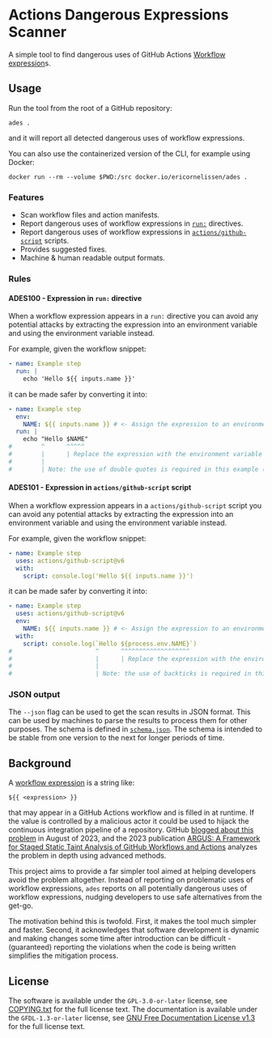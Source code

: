 <!-- SPDX-License-Identifier: GFDL-1.3-or-later -->

# Actions Dangerous Expressions Scanner

A simple tool to find dangerous uses of GitHub Actions [Workflow expression]s.

## Usage

Run the tool from the root of a GitHub repository:

```shell
ades .
```

and it will report all detected dangerous uses of workflow expressions.

You can also use the containerized version of the CLI, for example using Docker:

```shell
docker run --rm --volume $PWD:/src docker.io/ericornelissen/ades .
```

### Features

- Scan workflow files and action manifests.
- Report dangerous uses of workflow expressions in [`run:`] directives.
- Report dangerous uses of workflow expressions in [`actions/github-script`] scripts.
- Provides suggested fixes.
- Machine & human readable output formats.

### Rules

#### ADES100 - Expression in `run:` directive

When a workflow expression appears in a `run:` directive you can avoid any potential attacks by
extracting the expression into an environment variable and using the environment variable instead.

For example, given the workflow snippet:

```yaml
- name: Example step
  run: |
    echo 'Hello ${{ inputs.name }}'
```

it can be made safer by converting it into:

```yaml
- name: Example step
  env:
    NAME: ${{ inputs.name }} # <- Assign the expression to an environment variable
  run: |
    echo "Hello $NAME"
#        ^      ^^^^^
#        |      | Replace the expression with the environment variable
#        |
#        | Note: the use of double quotes is required in this example (for interpolation)
```

#### ADES101 - Expression in `actions/github-script` script

When a workflow expression appears in a `actions/github-script` script you can avoid any potential
attacks by extracting the expression into an environment variable and using the environment variable
instead.

For example, given the workflow snippet:

```yaml
- name: Example step
  uses: actions/github-script@v6
  with:
    script: console.log('Hello ${{ inputs.name }}')
```

it can be made safer by converting it into:

```yaml
- name: Example step
  uses: actions/github-script@v6
  env:
    NAME: ${{ inputs.name }} # <- Assign the expression to an environment variable
  with:
    script: console.log(`Hello ${process.env.NAME}`)
#                       ^      ^^^^^^^^^^^^^^^^^^^
#                       |      | Replace the expression with the environment variable
#                       |
#                       | Note: the use of backticks is required in this example (for interpolation)
```

### JSON output

The `--json` flag can be used to get the scan results in JSON format. This can be used by machines
to parse the results to process them for other purposes. The schema is defined in [`schema.json`].
The schema is intended to be stable from one version to the next for longer periods of time.

## Background

A [workflow expression] is a string like:

```text
${{ <expression> }}
```

that may appear in a GitHub Actions workflow and is filled in at runtime. If the value is controlled
by a malicious actor it could be used to hijack the continuous integration pipeline of a repository.
GitHub [blogged about this problem] in August of 2023, and the 2023 publication [ARGUS: A Framework
for Staged Static Taint Analysis of GitHub Workflows and Actions] analyzes the problem in depth
using advanced methods.

This project aims to provide a far simpler tool aimed at helping developers avoid the problem
altogether. Instead of reporting on problematic uses of workflow expressions, `ades` reports on all
potentially dangerous uses of workflow expressions, nudging developers to use safe alternatives
from the get-go.

The motivation behind this is twofold. First, it makes the tool much simpler and faster. Second, it
acknowledges that software development is dynamic and making changes some time after introduction
can be difficult - (guaranteed) reporting the violations when the code is being written simplifies
the mitigation process.

## License

The software is available under the `GPL-3.0-or-later` license, see [COPYING.txt] for the full
license text. The documentation is available under the `GFDL-1.3-or-later` license, see [GNU Free
Documentation License v1.3] for the full license text.

[`actions/github-script`]: https://github.com/actions/github-script
[`run:`]: https://docs.github.com/en/actions/using-workflows/workflow-syntax-for-github-actions#jobsjob_idstepsrun
[`schema.json`]: ./schema.json
[argus: a framework for staged static taint analysis of github workflows and actions]:https://www.usenix.org/conference/usenixsecurity23/presentation/muralee
[blogged about this problem]: https://github.blog/2023-08-09-four-tips-to-keep-your-github-actions-workflows-secure/#1-dont-use-syntax-in-the-run-section-to-avoid-unexpected-substitution-behavior
[copying.txt]: ./COPYING.txt
[gnu free documentation license v1.3]: https://www.gnu.org/licenses/fdl-1.3.en.html
[workflow expression]: https://docs.github.com/en/actions/learn-github-actions/expressions
